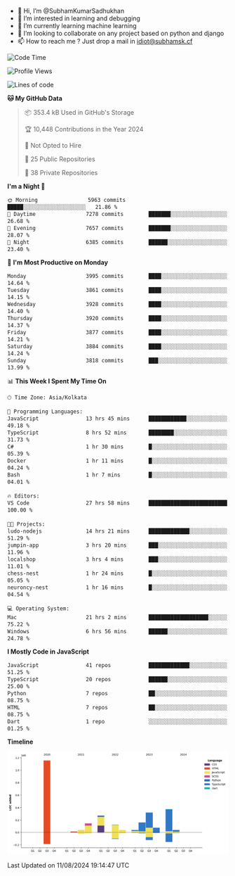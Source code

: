 - 👋 Hi, I’m @SubhamKumarSadhukhan
- 👀 I’m interested in learning and debugging
- 🌱 I’m currently learning machine learning
- 💞️ I’m looking to collaborate on any project based on python and django
- 📫 How to reach me ?
      Just drop a mail in idiot@subhamsk.cf

<!---
SubhamKumarSadhukhan/SubhamKumarSadhukhan is a ✨ special ✨ repository because its `README.md` (this file) appears on your GitHub profile.
You can click the Preview link to take a look at your changes.
--->


<!--START_SECTION:waka-->
![Code Time](http://img.shields.io/badge/Code%20Time-2%2C393%20hrs%2032%20mins-blue)

![Profile Views](http://img.shields.io/badge/Profile%20Views-0-blue)

![Lines of code](https://img.shields.io/badge/From%20Hello%20World%20I%27ve%20Written-2.8%20million%20lines%20of%20code-blue)

**🐱 My GitHub Data** 

> 📦 353.4 kB Used in GitHub's Storage 
 > 
> 🏆 10,448 Contributions in the Year 2024
 > 
> 🚫 Not Opted to Hire
 > 
> 📜 25 Public Repositories 
 > 
> 🔑 38 Private Repositories 
 > 
**I'm a Night 🦉** 

```text
🌞 Morning                5963 commits        █████░░░░░░░░░░░░░░░░░░░░   21.86 % 
🌆 Daytime                7278 commits        ███████░░░░░░░░░░░░░░░░░░   26.68 % 
🌃 Evening                7657 commits        ███████░░░░░░░░░░░░░░░░░░   28.07 % 
🌙 Night                  6385 commits        ██████░░░░░░░░░░░░░░░░░░░   23.40 % 
```
📅 **I'm Most Productive on Monday** 

```text
Monday                   3995 commits        ████░░░░░░░░░░░░░░░░░░░░░   14.64 % 
Tuesday                  3861 commits        ████░░░░░░░░░░░░░░░░░░░░░   14.15 % 
Wednesday                3928 commits        ████░░░░░░░░░░░░░░░░░░░░░   14.40 % 
Thursday                 3920 commits        ████░░░░░░░░░░░░░░░░░░░░░   14.37 % 
Friday                   3877 commits        ████░░░░░░░░░░░░░░░░░░░░░   14.21 % 
Saturday                 3884 commits        ████░░░░░░░░░░░░░░░░░░░░░   14.24 % 
Sunday                   3818 commits        ███░░░░░░░░░░░░░░░░░░░░░░   13.99 % 
```


📊 **This Week I Spent My Time On** 

```text
🕑︎ Time Zone: Asia/Kolkata

💬 Programming Languages: 
JavaScript               13 hrs 45 mins      ████████████░░░░░░░░░░░░░   49.18 % 
TypeScript               8 hrs 52 mins       ████████░░░░░░░░░░░░░░░░░   31.73 % 
C#                       1 hr 30 mins        █░░░░░░░░░░░░░░░░░░░░░░░░   05.39 % 
Docker                   1 hr 11 mins        █░░░░░░░░░░░░░░░░░░░░░░░░   04.24 % 
Bash                     1 hr 7 mins         █░░░░░░░░░░░░░░░░░░░░░░░░   04.01 % 

🔥 Editors: 
VS Code                  27 hrs 58 mins      █████████████████████████   100.00 % 

🐱‍💻 Projects: 
ludo-nodejs              14 hrs 21 mins      █████████████░░░░░░░░░░░░   51.29 % 
jumpin-app               3 hrs 20 mins       ███░░░░░░░░░░░░░░░░░░░░░░   11.96 % 
localshop                3 hrs 4 mins        ███░░░░░░░░░░░░░░░░░░░░░░   11.01 % 
chess-nest               1 hr 24 mins        █░░░░░░░░░░░░░░░░░░░░░░░░   05.05 % 
neuroncy-nest            1 hr 16 mins        █░░░░░░░░░░░░░░░░░░░░░░░░   04.54 % 

💻 Operating System: 
Mac                      21 hrs 2 mins       ███████████████████░░░░░░   75.22 % 
Windows                  6 hrs 56 mins       ██████░░░░░░░░░░░░░░░░░░░   24.78 % 
```

**I Mostly Code in JavaScript** 

```text
JavaScript               41 repos            █████████████░░░░░░░░░░░░   51.25 % 
TypeScript               20 repos            ██████░░░░░░░░░░░░░░░░░░░   25.00 % 
Python                   7 repos             ██░░░░░░░░░░░░░░░░░░░░░░░   08.75 % 
HTML                     7 repos             ██░░░░░░░░░░░░░░░░░░░░░░░   08.75 % 
Dart                     1 repo              ░░░░░░░░░░░░░░░░░░░░░░░░░   01.25 % 
```



**Timeline**

![Lines of Code chart](https://raw.githubusercontent.com/SubhamKumarSadhukhan/SubhamKumarSadhukhan/main/assets/bar_graph.png)


 Last Updated on 11/08/2024 19:14:47 UTC
<!--END_SECTION:waka-->
